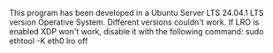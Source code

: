 This program has been developed in a Ubuntu Server LTS 24.04.1 LTS version Operative System. Different versions couldn't work.
If LRO is enabled XDP won't work, disable it with the following command: sudo ethtool -K eth0 lro off

